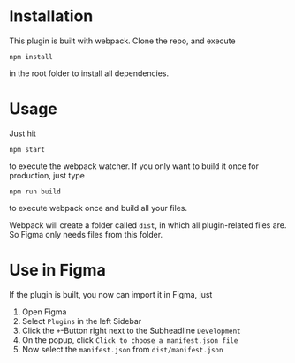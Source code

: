# Installation
This plugin is built with webpack. Clone the repo, and execute

```
npm install
```
in the root folder to install all dependencies.


# Usage
Just hit 
```
npm start
```

to execute the webpack watcher. If you only want to build it once for production, just type
```
npm run build
```

to execute webpack once and build all your files.

Webpack will create a folder called `dist`, in which all plugin-related files are. So Figma only needs files from this folder.

# Use in Figma
If the plugin is built, you now can import it in Figma, just
1. Open Figma
2. Select `Plugins` in the left Sidebar
3. Click the `+`-Button right next to the Subheadline `Development`
4. On the popup, click `Click to choose a manifest.json file`
5. Now select the `manifest.json` from `dist/manifest.json`